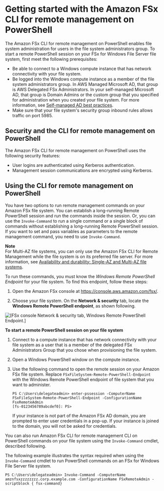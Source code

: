 # Getting started with the Amazon FSx CLI for remote management on PowerShell<a name="remote-pwrshell"></a>

The Amazon FSx CLI for remote management on PowerShell enables file system administration for users in the file system administrators group\. To start a remote PowerShell session on your FSx for Windows File Server file system, first meet the following prerequisites: 
+ Be able to connect to a Windows compute instance that has network connectivity with your file system\. 
+ Be logged into the Windows compute instance as a member of the file system administrators group\. In AWS Managed Microsoft AD, that group is AWS Delegated FSx Administrators\. In your self\-managed Microsoft AD, that group is Domain Admins or the custom group that you specified for administration when you created your file system\. For more information, see [Self\-managed AD best practices](self-managed-AD-best-practices.md)\. 
+ Make sure that your file system's security group inbound rules allows traffic on port 5985\. 

## Security and the CLI for remote management on PowerShell<a name="rps-security"></a>

The Amazon FSx CLI for remote management on PowerShell uses the following security features:
+ User logins are authenticated using Kerberos authentication\.
+ Management session communications are encrypted using Kerberos\.

## Using the CLI for remote management on PowerShell<a name="using-rps"></a>

You have two options to run remote management commands on your Amazon FSx file system\. You can establish a long\-running Remote PowerShell session and run the commands inside the session\. Or, you can use the `Invoke-Command` to run a single command or a single block of commands without establishing a long\-running Remote PowerShell session\. If you want to set and pass variables as parameters to the remote management command, you need to use `Invoke-Command`\.

**Note**  
For Multi\-AZ file systems, you can only use the Amazon FSx CLI for Remote Management while the file system is on its preferred file server\. For more information, see [Availability and durability: Single\-AZ and Multi\-AZ file systems](high-availability-multiAZ.md)\.

To run these commands, you must know the *Windows Remote PowerShell Endpoint* for your file system\. To find this endpoint, follow these steps:

1. Open the Amazon FSx console at [https://console\.aws\.amazon\.com/fsx/](https://console.aws.amazon.com/fsx/)\.

1. Choose your file system\. On the **Network & security** tab, locate the **Windows Remote PowerShell endpoint**, as shown following\.

![\[FSx console Network & security tab, Windows Remote PowerShell Endpoint.\]](http://docs.aws.amazon.com/fsx/latest/WindowsGuide/images/FSx-network-sec-tab.png)

**To start a remote PowerShell session on your file system**

1. Connect to a compute instance that has network connectivity with your file system as a user that is a member of the delegated FSx Administrators Group that you chose when provisioning the file system\.

1.  Open a Windows PowerShell window on the compute instance\. 

1. Use the following command to open the remote session on your Amazon FSx file system\. Replace `FSxFileSystem-Remote-PowerShell-Endpoint` with the Windows Remote PowerShell endpoint of file system that you want to administer\.

   ```
   PS C:\Users\delegateadmin> enter-pssession -ComputerName FSxFileSystem-Remote-PowerShell-Endpoint -ConfigurationName FsxRemoteAdmin
   [fs-0123456789abcdef0]: PS>
   ```

   If your instance is not part of the Amazon FSx AD domain, you are prompted to enter user credentials in a pop\-up\. If your instance is joined to the domain, you will not be asked for credentials\.

 You can also run Amazon FSx CLI for remote management CLI on PowerShell commands on your file system using the `Invoke-Command` cmdlet, described following\.

 The following example illustrates the syntax required when using the `Invoke-Command` cmdlet to run PowerShell commands on an FSx for Windows File Server file system\. 

```
PS C:\Users\delegateadmin> Invoke-Command -ComputerName amznfsxzzzzzzzz.corp.example.com -ConfigurationName FSxRemoteAdmin -scriptblock { fsx-command}
```